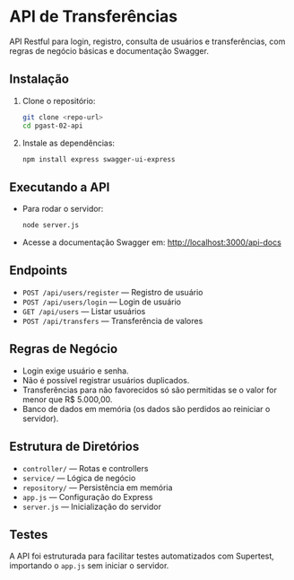 # API de Transferências

API Restful para login, registro, consulta de usuários e transferências, com regras de negócio básicas e documentação Swagger.

## Instalação

1. Clone o repositório:
   ```bash
   git clone <repo-url>
   cd pgast-02-api
   ```
2. Instale as dependências:
   ```bash
   npm install express swagger-ui-express
   ```

## Executando a API

- Para rodar o servidor:
  ```bash
  node server.js
  ```
- Acesse a documentação Swagger em: [http://localhost:3000/api-docs](http://localhost:3000/api-docs)

## Endpoints

- `POST /api/users/register` — Registro de usuário
- `POST /api/users/login` — Login de usuário
- `GET /api/users` — Listar usuários
- `POST /api/transfers` — Transferência de valores

## Regras de Negócio

- Login exige usuário e senha.
- Não é possível registrar usuários duplicados.
- Transferências para não favorecidos só são permitidas se o valor for menor que R$ 5.000,00.
- Banco de dados em memória (os dados são perdidos ao reiniciar o servidor).

## Estrutura de Diretórios

- `controller/` — Rotas e controllers
- `service/` — Lógica de negócio
- `repository/` — Persistência em memória
- `app.js` — Configuração do Express
- `server.js` — Inicialização do servidor

## Testes

A API foi estruturada para facilitar testes automatizados com Supertest, importando o `app.js` sem iniciar o servidor.
